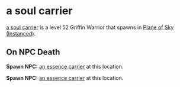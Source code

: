 # a soul carrier



[a soul carrier](/npc/71017) is a level 52 Griffin Warrior that spawns in [Plane of Sky (Instanced)](/zone/1071).



## On NPC Death



**Spawn NPC:**  [an essence carrier](/npc/71070) at this location.

**Spawn NPC:**  [an essence carrier](/npc/71070) at this location.



